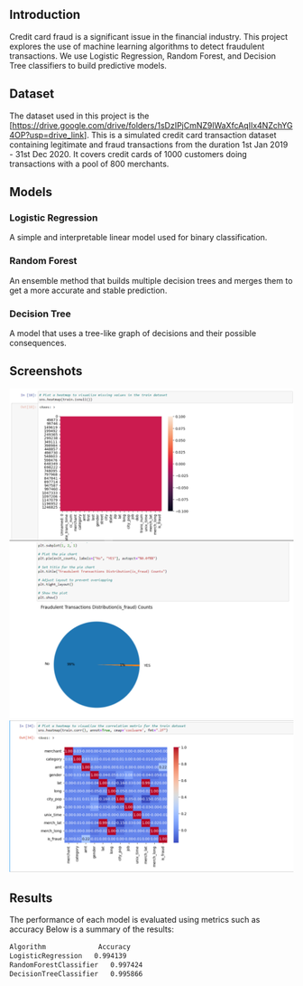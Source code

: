 ## Introduction

Credit card fraud is a significant issue in the financial industry. This project explores the use of machine learning algorithms to detect fraudulent transactions. We use Logistic Regression, Random Forest, and Decision Tree classifiers to build predictive models.

## Dataset

The dataset used in this project is the [https://drive.google.com/drive/folders/1sDzIPjCmNZ9lWaXfcAqIIx4NZchYG4OP?usp=drive_link]. This is a simulated credit card transaction dataset containing legitimate and fraud transactions from the
 duration 1st Jan 2019 - 31st Dec 2020. It covers credit cards of 1000 customers doing transactions with a pool of 800 merchants.



## Models

### Logistic Regression
A simple and interpretable linear model used for binary classification.

### Random Forest
An ensemble method that builds multiple decision trees and merges them to get a more accurate and stable prediction.

### Decision Tree
A model that uses a tree-like graph of decisions and their possible consequences.

## Screenshots
![Image](s1.png)
![Image](s2.png)
![Image](s3.png)



## Results

The performance of each model is evaluated using metrics such as accuracy  Below is a summary of the results:

    Algorithm	          Accuracy
    LogisticRegression	 0.994139
    RandomForestClassifier	 0.997424
   	DecisionTreeClassifier	 0.995866
  
